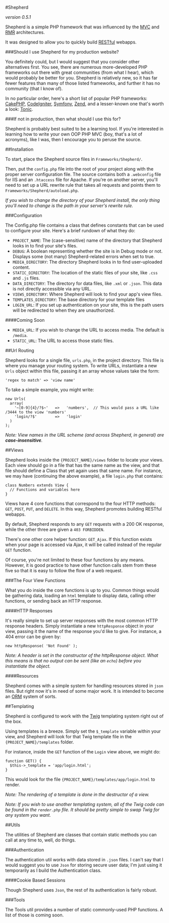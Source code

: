 #Shepherd

_version 0.5.1_

Shepherd is a simple PHP framework that was influenced by the [MVC](http://en.wikipedia.org/wiki/Model%E2%80%93view%E2%80%93controller) and [RMR](http://www.peej.co.uk/articles/rmr-architecture.html) architectures.

It was designed to allow you to quickly build [RESTful](https://en.wikipedia.org/wiki/Representational_state_transfer) webapps.

###Should I use Shepherd for my production website?

You definitely could, but I would suggest that you consider other alternatives first. You see, there are numerous more-developed PHP frameworks out there with great communities (from what I hear), which would probably be better for you. Shepherd is relatively new, so it has far fewer features than many of those listed frameworks, and further it has no community (that I know of).

In no particular order, here's a short list of popular PHP frameworks: [CakePHP](http://cakephp.org/), [CodeIgniter](http://ellislab.com/codeigniter), [Symfony](http://symfony.com/), [Zend](http://framework.zend.com/), and a lesser-known one that's worth a look: [Tonic](http://peej.github.io/tonic/).

###If not in production, then what should I use this for?

Shepherd is probably best suited to be a learning tool. If you're interested in learning how to write your own OOP PHP MVC (boy, that's a lot of acronyms), like I was, then I encourage you to peruse the source.

##Installation

To start, place the Shepherd source files in `Frameworks/Shepherd/`.

Then, put the `config.php` file into the root of your project along with the proper server configuration file. The source contains both a `.webconfig` file for IIS and an `.htaccess` file for Apache. If you're on another server, you'll need to set up a URL rewrite rule that takes all requests and points them to `Frameworks/Shepherd/autoload.php`.

_If you wish to change the directory of your Shepherd install, the only thing you'll need to change is the path in your server's rewrite rule._

###Configuration

The Config.php file contains a class that defines constants that can be used to configure your site. Here's a brief rundown of what they do:

- `PROJECT_NAME`: The (case-sensitive) name of the directory that Shepherd looks in to find your site's files.
- `DEBUG`: A boolean representing whether the site is in Debug mode or not. Displays some (not many) Shepherd-related errors when set to true.
- `MEDIA_DIRECTORY`: The directory Shepherd looks in to find user-uploaded content.
- `STATIC_DIRECTORY`: The location of the static files of your site, like `.css` and `.js` files.
- `DATA_DIRECTORY`: The directory for data files, like `.xml` or `.json`. This data is not directly accessible via any URL.
- `VIEWS_DIRECTORY`: Where Shepherd will look to find your app's view files.
- `TEMPLATES_DIRECTORY`: The base directory for your template files
- `LOGIN_URL`: If you set up authentication on your site, this is the path users will be redirected to when they are unauthorized.

####Coming Soon

- `MEDIA_URL`: If you wish to change the URL to access media. The default is `/media`.
- `STATIC_URL`: The URL to access those static files.

##Url Routing

Shepherd looks for a single file, `urls.php`, in the project directory. This file is where you manage your routing system. To write URLs, instantiate a new `Urls` object within this file, passing it an array whose values take the form:

    'regex to match' => 'view name'

To take a simple example, you might write:

    new Urls(
      array(
        '~[0-9]{4}/?$~'   =>   'numbers',  // This would pass a URL like /3444 to the view 'numbers'
        'login/?$'        =>   'login'
      )
    );

_Note: View names in the URL scheme (and across Shepherd, in general) are **case-insensitive**._

##Views

Shepherd looks inside the `{PROJECT_NAME}/views` folder to locate your views. Each view should go in a file that has the same name as the view, and that file should define a Class that yet again uses that same name. For instance, we may have (continuing the above example), a file `login.php` that contains:

    class Numbers extends View {
      // Functions and variables here
    }

Views have 4 core functions that correspond to the four HTTP methods: `GET`, `POST`, `PUT`, and `DELETE`. In this way, Shepherd promotes building RESTful webapps.

By default, Shepherd responds to any `GET` requests with a 200 OK response, while the other three are given a `403 FORBIDDEN`.

There's one other core helper function: `GET_Ajax`. If this function exists when your page is accessed via Ajax, it will be called instead of the regular `GET` function.

Of course, you're not limited to these four functions by any means. However, it is good practice to have other function calls stem from these five so that it is easy to follow the flow of a web request.

###The Four View Functions

What you do inside the core functions is up to you. Common things would be gathering data, loading an `html` template to display data, calling other functions, or sending back an HTTP response.

####HTTP Responses

It's really simple to set up server responses with the most common HTTP response headers. Simply instantiate a new `httpResponse` object in your view, passing it the name of the response you'd like to give. For instance, a 404 error can be given by:

    new httpResponse( 'Not Found' );

_Note: A header is set in the constructor of the httpResponse object. What this means is that no output can be sent (like an `echo`) before you instantiate the object._

####Resources

Shepherd comes with a simple system for handling resources stored in `json` files. But right now it's in need of some major work. It is intended to become an [ORM](http://en.wikipedia.org/wiki/Object-relational_mapping) system of sorts.

##Templating

Shepherd is configured to work with the [Twig](http://twig.sensiolabs.org/) templating system right out of the box.

Using templates is a breeze. Simply set the `$_template` variable within your view, and Shepherd will look for that Twig template file in the `{PROJECT_NAME}/templates` folder.

For instance, inside the `GET` function of the `Login` view above, we might do:

    function GET() {
      $this->_template = 'app/login.html';
    }

This would look for the file `{PROJECT_NAME}/templates/app/login.html` to render.

*Note: The rendering of a template is done in the destructor of a view.*

_Note: If you wish to use another templating system, all of the Twig code can be found in the `render.php` file. It should be pretty simple to swap Twig for any system you want._

##Utils

The utilities of Shepherd are classes that contain static methods you can call at any time to, well, do things.

###Authentication

The authentication util works with data stored in `.json` files. I can't say that I would suggest you to use `Json` for storing secure user data; I'm just using it temporarily as I build the Authentication class.

####Cookie Based Sessions

Though Shepherd uses `Json`, the rest of its authentication is fairly robust.

###Tools

The Tools util provides a number of static commonly-used PHP functions. A list of those is coming soon.
